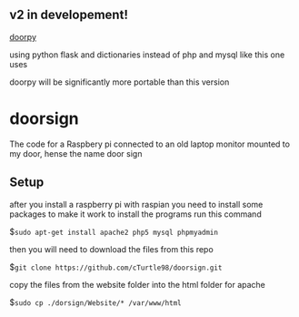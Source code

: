 ## v2 in developement!
[doorpy](https://github.com/cTurtle98/doorpy)

using python flask and dictionaries instead of php and mysql like this one uses

doorpy will be significantly more portable than this version

# doorsign

The code for a Raspbery pi connected to an old laptop monitor mounted to my door, 
hense the name door sign

## Setup

after you install a raspberry pi with raspian you need to install some packages to make it work
to install the programs run this command

$`sudo apt-get install apache2 php5 mysql phpmyadmin`

then you will need to download the files from this repo

$`git clone https://github.com/cTurtle98/doorsign.git`

copy the files from the website folder into the html folder for apache

$`sudo cp ./dorsign/Website/* /var/www/html`

